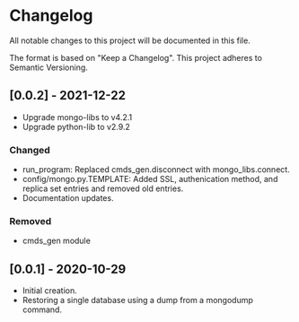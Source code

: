 # Changelog
All notable changes to this project will be documented in this file.

The format is based on "Keep a Changelog".  This project adheres to Semantic Versioning.


## [0.0.2] - 2021-12-22
- Upgrade mongo-libs to v4.2.1
- Upgrade python-lib to v2.9.2

### Changed
- run_program:  Replaced cmds_gen.disconnect with mongo_libs.connect.
- config/mongo.py.TEMPLATE:  Added SSL, authenication method, and replica set entries and removed old entries.
- Documentation updates.

### Removed
- cmds_gen module

## [0.0.1] - 2020-10-29
- Initial creation.
- Restoring a single database using a dump from a mongodump command.

